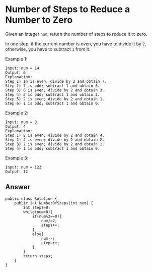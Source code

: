 # Number of Steps to Reduce a Number to Zero
Given an integer `num`, return the number of steps to reduce it to zero.

In one step, if the current number is even, you have to divide it by `2`, otherwise, you have to subtract `1` from it.

Example 1:
```
Input: num = 14
Output: 6
Explanation: 
Step 1) 14 is even; divide by 2 and obtain 7. 
Step 2) 7 is odd; subtract 1 and obtain 6.
Step 3) 6 is even; divide by 2 and obtain 3. 
Step 4) 3 is odd; subtract 1 and obtain 2. 
Step 5) 2 is even; divide by 2 and obtain 1. 
Step 6) 1 is odd; subtract 1 and obtain 0.
```
Example 2:
```
Input: num = 8
Output: 4
Explanation: 
Step 1) 8 is even; divide by 2 and obtain 4. 
Step 2) 4 is even; divide by 2 and obtain 2. 
Step 3) 2 is even; divide by 2 and obtain 1. 
Step 4) 1 is odd; subtract 1 and obtain 0.
```
Example 3:
```
Input: num = 123
Output: 12
```

## Answer
```
public class Solution {
    public int NumberOfSteps(int num) {
        int steps=0;
        while(num>0){
            if(num%2==0){
                num/=2;
                steps++;
            }
            else{
                num--;
                steps++;
            }
        }
        return steps;
    }
}
```
